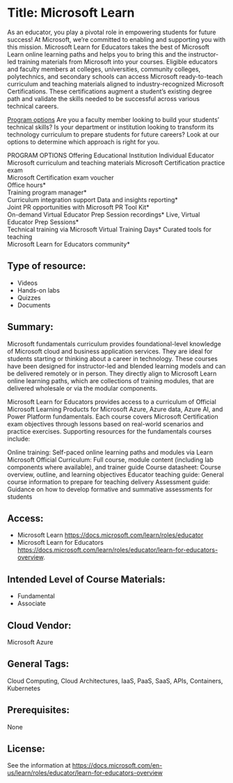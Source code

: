 # Title:    Microsoft Learn 

As an educator, you play a pivotal role in empowering students for future success! At Microsoft, we’re committed to enabling and supporting you with this mission. Microsoft Learn for Educators takes the best of Microsoft Learn online learning paths and helps you to bring this and the instructor-led training materials from Microsoft into your courses. Eligible educators and faculty members at colleges, universities, community colleges, polytechnics, and secondary schools can access Microsoft ready-to-teach curriculum and teaching materials aligned to industry-recognized Microsoft Certifications. These certifications augment a student’s existing degree path and validate the skills needed to be successful across various technical careers.

[Program options](https://docs.microsoft.com/learn/roles/educator/learn-for-educators-overview)
Are you a faculty member looking to build your students’ technical skills? Is your department or institution looking to transform its technology curriculum to prepare students for future careers? Look at our options to determine which approach is right for you.

PROGRAM OPTIONS
Offering	Educational Institution	Individual Educator
Microsoft curriculum and teaching materials
Microsoft Certification practice exam	
Microsoft Certification exam voucher	
Office hours*	
Training program manager*	
Curriculum integration support
Data and insights reporting*	
Joint PR opportunities with Microsoft PR Tool Kit*	
On-demand Virtual Educator Prep Session recordings*	
Live, Virtual Educator Prep Sessions*	
Technical training via Microsoft Virtual Training Days*	
Curated tools for teaching	
Microsoft Learn for Educators community*	



## Type of resource:
* Videos
* Hands-on labs
* Quizzes
* Documents


## Summary: 

Microsoft fundamentals curriculum provides foundational-level knowledge of Microsoft cloud and business application services. They are ideal for students starting or thinking about a career in technology. These courses have been designed for instructor-led and blended learning models and can be delivered remotely or in person. They directly align to Microsoft Learn online learning paths, which are collections of training modules, that are delivered wholesale or via the modular components.

Microsoft Learn for Educators provides access to a curriculum of Official Microsoft Learning Products for Microsoft Azure, Azure data, Azure AI, and Power Platform fundamentals. Each course covers Microsoft Certification exam objectives through lessons based on real-world scenarios and practice exercises. Supporting resources for the fundamentals courses include:

Online training: Self-paced online learning paths and modules via Learn
Microsoft Official Curriculum: Full course, module content (including lab components where available), and trainer guide
Course datasheet: Course overview, outline, and learning objectives
Educator teaching guide: General course information to prepare for teaching delivery
Assessment guide: Guidance on how to develop formative and summative assessments for students

## Access: 
- Microsoft Learn https://docs.microsoft.com/learn/roles/educator
- Microsoft Learn for Educators https://docs.microsoft.com/learn/roles/educator/learn-for-educators-overview.

## Intended Level of Course Materials: 
   - Fundamental 
   - Associate

##  Cloud Vendor: 
   Microsoft Azure 
## General Tags: 
   Cloud Computing, Cloud Architectures, IaaS, PaaS, SaaS, APIs, Containers, Kubernetes

## Prerequisites: 
   None

## License: 

See the information at https://docs.microsoft.com/en-us/learn/roles/educator/learn-for-educators-overview
